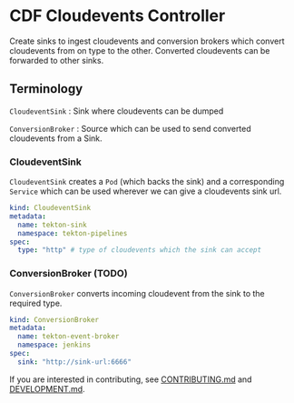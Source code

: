 # CDF Cloudevents Controller

Create sinks to ingest cloudevents and conversion brokers which convert cloudevents from on type to the other. 
Converted cloudevents can be forwarded to other sinks. 

## Terminology

`CloudeventSink` : Sink where cloudevents can be dumped

`ConversionBroker` : Source which can be used to send converted cloudevents from a Sink. 

### CloudeventSink 

`CloudeventSink` creates a `Pod` (which backs the sink) and a corresponding `Service` 
which can be used wherever we can give a cloudevents sink url.

```yaml
kind: CloudeventSink
metadata:
  name: tekton-sink
  namespace: tekton-pipelines
spec: 
  type: "http" # type of cloudevents which the sink can accept
```

### ConversionBroker (TODO)

`ConversionBroker` converts incoming cloudevent from the sink to the required type.

```yaml
kind: ConversionBroker
metadata:
  name: tekton-event-broker
  namespace: jenkins
spec:
  sink: "http://sink-url:6666"
```

If you are interested in contributing, see [CONTRIBUTING.md](./CONTRIBUTING.md)
and [DEVELOPMENT.md](./DEVELOPMENT.md).
